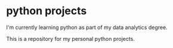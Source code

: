 # python projects

I'm currently learning python as part of my data analytics degree. 

This is a repository for my personal python projects.
